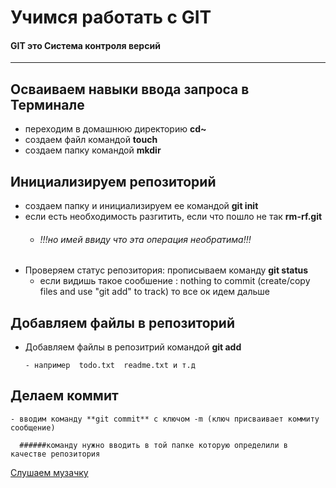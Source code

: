  #   Учимся работать с  GIT 

#### GIT это Система контроля версий
----

 Осваиваем навыки ввода запроса в Терминале
   ----
 -  переходим в домашнюю директорию **cd~**
 -  создаем файл командой    **touch**
 -  создаем папку командой   **mkdir**
   
 Инициализируем репозиторий
 ----
  - создаем папку и инициализируем ее командой **git init**
  - если есть необходимость разгитить, если что пошло не так **rm-rf.git**
       - ###### *!!!но имей ввиду что эта операция необратима!!!*
  - Проверяем статус репозитория: прописываем команду **git status**
       - если видишь такое сообшение : nothing to commit (create/copy files and use "git add" to track)  то все ок идем дальше

  Добавляем файлы в репозиторий
  ----
  - Добавляем файлы в репозитрий командой **git add**
    
        - например  todo.txt  readme.txt и т.д

   Делаем коммит
   ----
    - вводим команду **git commit** с ключом -m (ключ присваивает коммиту сообщение)
      
      ######команду нужно вводить в той папке которую определили в качестве репозитория
      
    
         
         
         
   





[Слушаем музачку](https://www.radiorecord.ru "RadioRecord")
